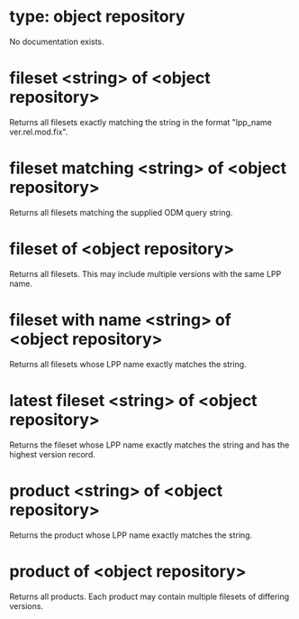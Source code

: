 # type: object repository

No documentation exists.

# fileset &lt;string&gt; of &lt;object repository&gt;

Returns all filesets exactly matching the string in the format &quot;lpp_name ver.rel.mod.fix&quot;.

# fileset matching &lt;string&gt; of &lt;object repository&gt;

Returns all filesets matching the supplied ODM query string.

# fileset of &lt;object repository&gt;

Returns all filesets. This may include multiple versions with the same LPP name.

# fileset with name &lt;string&gt; of &lt;object repository&gt;

Returns all filesets whose LPP name exactly matches the string.

# latest fileset &lt;string&gt; of &lt;object repository&gt;

Returns the fileset whose LPP name exactly matches the string and has the highest version record.

# product &lt;string&gt; of &lt;object repository&gt;

Returns the product whose LPP name exactly matches the string.

# product of &lt;object repository&gt;

Returns all products. Each product may contain multiple filesets of differing versions.
